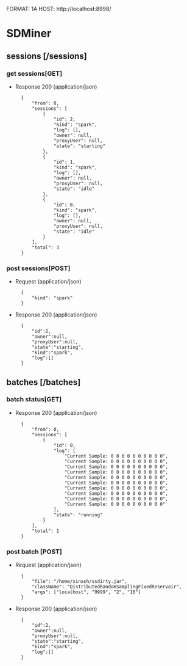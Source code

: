 FORMAT: 1A
HOST: http://localhost:8998/

# SDMiner

## sessions [/sessions]

### get sessions[GET]

+ Response 200 (application/json)

        {
            "from": 0,
            "sessions": [
                {
                    "id": 2,
                    "kind": "spark",
                    "log": [],
                    "owner": null,
                    "proxyUser": null,
                    "state": "starting"
                },
                {
                    "id": 1,
                    "kind": "spark",
                    "log": [],
                    "owner": null,
                    "proxyUser": null,
                    "state": "idle"
                },
                {
                    "id": 0,
                    "kind": "spark",
                    "log": [],
                    "owner": null,
                    "proxyUser": null,
                    "state": "idle"
                }
            ],
            "total": 3
        }

### post sessions[POST]

+ Request (application/json)

        {
            "kind": "spark"
        }

+ Response 200 (application/json)

        {
            "id":2,
            "owner":null,
            "proxyUser":null,
            "state":"starting",
            "kind":"spark",
            "log":[]
        }


## batches [/batches]

### batch status[GET]

+ Response 200 (application/json)

        {
            "from": 0,
            "sessions": [
                {
                    "id": 0,
                    "log": [
                        "Current Sample: 0 0 0 0 0 0 0 0 0 0",
                        "Current Sample: 0 0 0 0 0 0 0 0 0 0",
                        "Current Sample: 0 0 0 0 0 0 0 0 0 0",
                        "Current Sample: 0 0 0 0 0 0 0 0 0 0",
                        "Current Sample: 0 0 0 0 0 0 0 0 0 0",
                        "Current Sample: 0 0 0 0 0 0 0 0 0 0",
                        "Current Sample: 0 0 0 0 0 0 0 0 0 0",
                        "Current Sample: 0 0 0 0 0 0 0 0 0 0",
                        "Current Sample: 0 0 0 0 0 0 0 0 0 0",
                        "Current Sample: 0 0 0 0 0 0 0 0 0 0"
                    ],
                    "state": "running"
                }
            ],
            "total": 1
        }


### post batch [POST]

+ Request (application/json)

        {
            "file": "/home/sinash/ssdirty.jar", 
            "className": "DistributedRandomSamplingFixedReservoir", 
            "args": ["localhost", "9999", "2", "10"]
        }

+ Response 200 (application/json)

        {
            "id":2,
            "owner":null,
            "proxyUser":null,
            "state":"starting",
            "kind":"spark",
            "log":[]
        }
